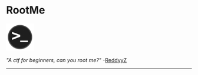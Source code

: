 # RootMe

[<img src=".Images/rootme.png" width="75">](https://tryhackme.com/room/rrootme)

*"A ctf for beginners, can you root me?"* -[ReddyyZ](https://tryhackme.com/p/ReddyyZ)

******
